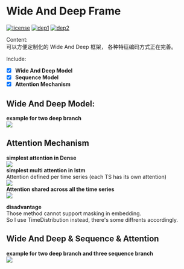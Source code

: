 # Wide And Deep Frame
[![license](https://img.shields.io/badge/License-Apache_2.0-brightgreen.svg)](https://github.com/Phynixknight/WideDeepSequenceAttentionFrame/LICENSE) [![dep1](https://img.shields.io/badge/Tensorflow-1.2+-blue.svg)](https://www.tensorflow.org/) [![dep2](https://img.shields.io/badge/Keras-2.0+-blue.svg)](https://keras.io/) 

Content:  
可以方便定制化的 Wide And Deep 框架， 各种特征编码方式正在完善。

Include:  
- [x] **Wide And Deep Model**
- [x] **Sequence Model**
- [x] **Attention Mechanism**

## Wide And Deep Model:  
**example for two deep branch**   
![](model_wide_and_deep.png)  

## Attention Mechanism 
**simplest attention in Dense**  
![](model_attention.png)  
**simplest multi attention in lstm**     
Attention defined per time series (each TS has its own attention)  
![](graph_multi_attention.png)  
**Attention shared across all the time series**  
![](graph_single_attention.png)  

**disadvantage**   
Those method cannot support masking in embedding.    
So I use TimeDistribution instead, there's some diffrents accordingly.  

## Wide And Deep & Sequence & Attention
**example for two deep branch and three sequence branch**  
![](model_wide_deep_sequence_attention.png)
